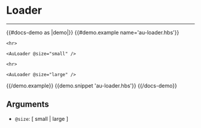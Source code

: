 # Loader

---

{{#docs-demo as |demo|}}
  {{#demo.example name='au-loader.hbs'}}
    <AuLoader />

    <hr>

    <AuLoader @size="small" />

    <hr>

    <AuLoader @size="large" />
  {{/demo.example}}
  {{demo.snippet 'au-loader.hbs'}}
{{/docs-demo}}

## Arguments

- `@size`: [ small | large ]
